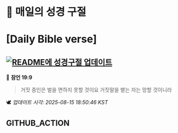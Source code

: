 # 🙏 매일의 성경 구절
# [Daily Bible verse]
## [![README에 성경구절 업데이트](https://github.com/DONGSUKA/first_test/actions/workflows/update-readme-bible.yml/badge.svg)](https://github.com/DONGSUKA/first_test/actions/workflows/update-readme-bible.yml)
<!-- START_BIBLE_VERSE -->
📖 **잠언 19:9**
> 거짓 증인은 벌을 면하지 못할 것이요 거짓말을 뱉는 자는 망할 것이니라

🕊️ _업데이트 시각: 2025-08-15 18:50:46 KST_
  <!-- END_BIBLE_VERSE -->
## GITHUB_ACTION
